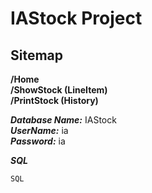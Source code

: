 # IAStock Project  

## Sitemap
**/Home**  
**/ShowStock (LineItem)**  
**/PrintStock (History)**  

***Database Name:*** IAStock  
***UserName:*** ia  
***Password:*** ia 

***SQL***
```sql
SQL
```
